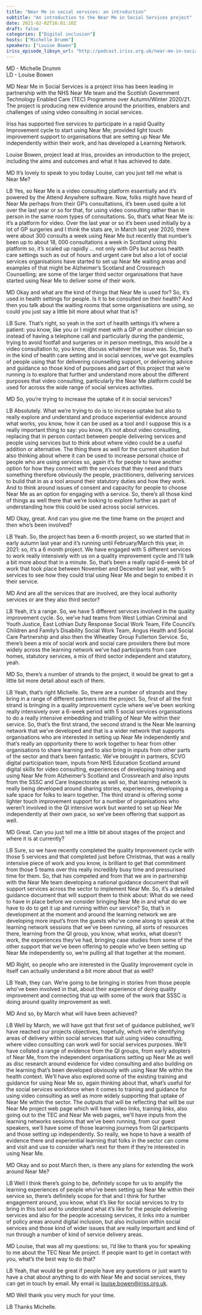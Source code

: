 ```yaml
---
title: "Near Me in social services: an introduction"
subtitle: "An introduction to the Near Me in Social Services project"
date: 2021-02-02T16:01:10Z
draft: false
categories: ["Digital inclusion"]
hosts: ["Michelle Drumm"]
speakers: ["Louise Bowen"]
iriss_episode_libsyn_url: "http://podcast.iriss.org.uk/near-me-in-social-services-an-introduction"
---
```

MD - Michelle Drumm  
LD - Louise Bowen

MD Near Me in Social Services is a project Iriss has been leading in partnership with the NHS Near Me team and the Scottish Government Technology Enabled Care (TEC) Programme over Autumn/Winter 2020/21. The project is producing new evidence around the priorities, enablers and challenges of using video consulting in social services.

Iriss has supported five services to participate in a rapid Quality Improvement cycle to start using Near Me; provided light touch improvement support to organisations that are setting up Near Me independently within their work, and has developed a Learning Network. 

Louise Bowen, project lead at Iriss, provides an introduction to the project, including the aims and outcomes and what it has achieved to date.

MD It’s lovely to speak to you today Louise, can you just tell me what is Near Me?

LB Yes, so Near Me is a video consulting platform essentially and it’s powered by the Attend Anywhere software. Now, folks might have heard of Near Me perhaps from their GP’s consultations, it’s been used quite a lot over the last year or so for that, for using video consulting rather than in person in the same room types of consultations. So, that’s what Near Me is: it’s a platform for video. Over the last year or so it’s been used initially by a lot of GP surgeries and I think the stats are, in March last year 2020, there were about 300 consults a week using Near Me but recently that number’s been up to about 18, 000 consultations a week in Scotland using this platform so, it’s scaled up rapidly … not only with GPs but across health care settings such as out of hours and urgent care but also a lot of social services organisations have started to set up Near Me waiting areas and examples of that might be Alzheimer’s Scotland and Crossreach Counselling; are some of the larger third sector organisations that have started using Near Me to deliver some of their work.

MD Okay and what are the kind of things that Near Me is used for? So, it’s used in health settings for people. Is it to be consulted on their health? And then you talk about the waiting rooms that some organisations are using, so could you just say a little bit more about what that is?

LB Sure. That’s right, so yeah in the sort of health settings it’s where a patient: you know, like you or I might meet with a GP or another clinician so instead of having a telephone call and particularly during the pandemic, trying to avoid footfall and surgeries or in person meetings, this would be a video consultation to, you know, discuss whatever the issue was. So, that’s in the kind of health care setting and in social services, we’ve got examples of people using that for delivering counselling support, or delivering advice and guidance so those kind of purposes and part of this project that we’re running is to explore that further and understand more about the different purposes that video consulting, particularly the Near Me platform could be used for across the wide range of social services activities.

MD So, you’re trying to increase the uptake of it in social services?

LB Absolutely. What we’re trying to do is to increase uptake but also to really explore and understand and produce experiential evidence around what works, you know, how it can be used as a tool and I suppose this is a really important thing to say: you know, it’s not about video consulting, replacing that in person contact between people delivering services and people using services but to think about where video could be a useful addition or alternative. The thing there as well for the current situation but also thinking about where it can be used to increase personal choice of people who are using services so, again it’s for people to have another option for how they connect with the services that they need and that’s something therefore obviously the people, practitioners, delivering services to build that in as a tool around their statutory duties and how they work. And to think around issues of consent and capacity for people to choose Near Me as an option for engaging with a service. So, there’s all those kind of things as well there that we’re looking to explore further as part of understanding how this could be used across social services.

MD Okay, great. And can you give me the time frame on the project and then who’s been involved?

LB Yeah. So, the project has been a 6-month project, so we started that in early autumn last year and it’s running until February/March this year, in 2021: so, it’s a 6 month project. We have engaged with 5 different services to work really intensively with us on a quality improvement cycle and I’ll talk a bit more about that in a minute. So, that’s been a really rapid 6-week bit of work that took place between November and December last year, with 5 services to see how they could trial using Near Me and begin to embed it in their service. 

MD And are all the services that are involved, are they local authority services or are they also third sector?

LB Yeah, it’s a range. So, we have 5 different services involved in the quality improvement cycle. So, we’ve had teams from West Lothian Criminal and Youth Justice, East Lothian Duty Response Social Work Team, Fife Council’s Children and Family’s Disability Social Work Team, Angus Health and Social Care Partnership and also then the Wheatley Group Fullerton Service. So, there’s been a mix of social work and social care providers there but more widely across the learning network we’ve had participants from care homes, statutory services, a mix of third sector independent and statutory, yeah.

MD So, there’s a number of strands to the project, it would be great to get a little bit more detail about each of them.

LB Yeah, that’s right Michelle. So, there are a number of strands and they bring in a range of different partners into the project. So, first of all the first strand is bringing in a quality improvement cycle where we’ve been working really intensively over a 6-week period with 5 social services organisations to do a really intensive embedding and trialling of Near Me within their service. So, that’s the first strand, the second strand is the Near Me learning network that we’ve developed and that is a wider network that supports organisations who are interested in setting up Near Me independently and that’s really an opportunity there to work together to hear from other organisations to share learning and to also bring in inputs from other parts of the sector and that’s been fantastic. We’ve brought in partners, SCVO digital participation team, inputs from NHS Education Scotland around digital skills for video consulting, experiences of developing training and using Near Me from Alzheimer’s Scotland and Crossreach and also inputs from the SSSC and Care Inspectorate as well so, that learning network is really being developed around sharing stories, experiences, developing a safe space for folks to learn together. The third strand is offering some lighter touch improvement support for a number of organisations who weren’t involved in the QI intensive work but wanted to set up Near Me independently at their own pace, so we’ve been offering that support as well.

MD Great. Can you just tell me a little bit about stages of the project and where it is at currently?

LB Sure, so we have recently completed the quality Improvement cycle with those 5 services and that completed just before Christmas, that was a really intensive piece of work and you know, is brilliant to get that commitment from those 5 teams over this really incredibly busy time and pressurised time for them. So, that has competed and from that we are in partnership with the Near Me team developing a national guidance document that will support services across the sector to implement Near Me. So, it’s a detailed guidance document that will support them to think about: What do we need to have in place before we consider bringing Near Me in and what do we have to do to get it up and running within our service? So, that’s in development at the moment and around the learning network we are developing more input’s from the guests who’ve come along to speak at the learning network sessions that we’ve been running, all sorts of resources there, learning from the QI group, you know, what works, what doesn’t work, the experiences they’ve had, bringing case studies from some of the other support that we’ve been offering to people who’ve been setting up Near Me independently so, we’re pulling all that together at the moment.

MD Right, so people who are interested in the Quality Improvement cycle in itself can actually understand a bit more about that as well?

LB Yeah, they can. We’re going to be bringing in stories from those people who’ve been involved in that, about their experience of doing quality improvement and connecting that up with some of the work that SSSC is doing around quality improvement as well.

MD And so, by March what will have been achieved?

LB Well by March, we will have got that first set of guidance published, we’ll have reached our projects objectives, hopefully, which we’re identifying areas of delivery within social services that suit using video consulting, where video consulting can work well for social services purposes. We’ll have collated a range of evidence from the QI groups, from early adopters of Near Me, from the independent organisations setting up Near Me as well as disc research around evidence for video consulting and also building on the learning that’s been developed obviously with using Near Me within the health context. We’ll have also explored some of the existing training and guidance for using Near Me so, again thinking about that, what’s useful for the social services workforce when it comes to training and guidance for using video consulting as well as more widely supporting that uptake of Near Me within the sector. The outputs that will be reflecting that will be our Near Me project web page which will have video links, training links, also going out to the TEC and Near Me web pages, we’ll have inputs from the learning networks sessions that we’ve been running, from our guest speakers, we’ll have some of those learning journeys from QI participants and those setting up independently. So really, we hope to have a wealth of evidence there and experiential learning that folks in the sector can come and visit and use to consider what’s next for them if they’re interested in using Near Me.

MD Okay and so post March then, is there any plans for extending the work around Near Me?

LB Well I think there’s going to be, definitely scope for us to amplify the learning experiences of people who’ve been setting up Near Me within their service so, there’s definitely scope for that and I think for further engagement around, you know, what it’s like for social services to try to bring in this tool and to understand what it’s like for the people delivering services and also for the people accessing services, it links into a number of policy areas around digital inclusion, but also inclusion within social services and those kind of wider issues that are really important and kind of run through a number of kind of service delivery areas.

MD Louise, that was all my questions: so, I’d like to thank you for speaking to me about the TEC Near Me project. If people want to get in contact with you, what’s the best way to do that?

LB Yeah, that would be great if people have any questions or just want to have a chat about anything to do with Near Me and social services, they can get in touch by email. My email is [louise.bowen@iriss.org.uk](mailto:louise.bowen@iriss.org.uk).

MD Well thank you very much for your time.

LB Thanks Michelle.

